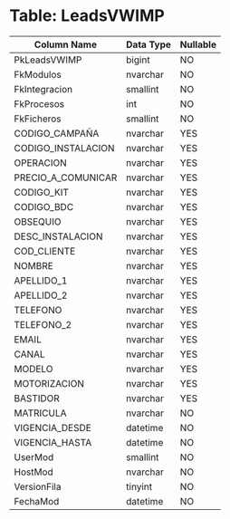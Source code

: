 # Table: LeadsVWIMP

| Column Name | Data Type | Nullable |
|-------------|-----------|----------|
| PkLeadsVWIMP | bigint | NO |
| FkModulos | nvarchar | NO |
| FkIntegracion | smallint | NO |
| FkProcesos | int | NO |
| FkFicheros | smallint | NO |
| CODIGO_CAMPAÑA | nvarchar | YES |
| CODIGO_INSTALACION | nvarchar | YES |
| OPERACION | nvarchar | YES |
| PRECIO_A_COMUNICAR | nvarchar | YES |
| CODIGO_KIT | nvarchar | YES |
| CODIGO_BDC | nvarchar | YES |
| OBSEQUIO | nvarchar | YES |
| DESC_INSTALACION | nvarchar | YES |
| COD_CLIENTE | nvarchar | YES |
| NOMBRE | nvarchar | YES |
| APELLIDO_1 | nvarchar | YES |
| APELLIDO_2 | nvarchar | YES |
| TELEFONO | nvarchar | YES |
| TELEFONO_2 | nvarchar | YES |
| EMAIL | nvarchar | YES |
| CANAL | nvarchar | YES |
| MODELO | nvarchar | YES |
| MOTORIZACION | nvarchar | YES |
| BASTIDOR | nvarchar | YES |
| MATRICULA | nvarchar | NO |
| VIGENCIA_DESDE | datetime | NO |
| VIGENCIA_HASTA | datetime | NO |
| UserMod | smallint | NO |
| HostMod | nvarchar | NO |
| VersionFila | tinyint | NO |
| FechaMod | datetime | NO |
